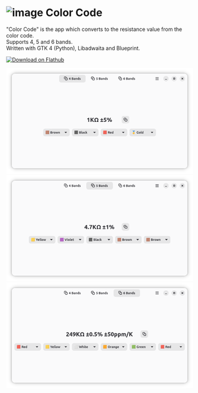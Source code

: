 # ![image](https://raw.githubusercontent.com/oyajun/color-code/216d995feeff738eeae765b12027cfe9cf87cbaf/data/icons/hicolor/scalable/apps/com.oyajun.ColorCode.svg) Color Code

"Color Code" is the app which converts to the resistance value from the color code.  
Supports 4, 5 and 6 bands.  
Written with GTK 4 (Python), Libadwaita and Blueprint.

<a href='https://flathub.org/apps/com.oyajun.ColorCode'>
    <img width='240' alt='Download on Flathub' src='https://flathub.org/api/badge?locale=en'/>
</a>

![image](https://raw.githubusercontent.com/oyajun/color-code/main/data/screenshots/screenshot1.png)
![image](https://raw.githubusercontent.com/oyajun/color-code/main/data/screenshots/screenshot2.png)
![image](https://raw.githubusercontent.com/oyajun/color-code/main/data/screenshots/screenshot3.png)
